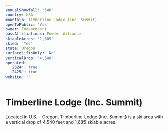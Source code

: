 ```yaml
---
annualSnowfall: '540'
country: USA
mountain: Timberline Lodge (Inc. Summit)
openToPublic: 'Yes'
owner: Independent
passAffiliations: Powder Alliance
skiableAcres: '1,685'
skied: 'Yes'
state: Oregon
surfaceLiftsOnly: 'No'
verticalDrop: '4,540'
operated:
  '2324': true
  '2425': true
website: ''
---
```



# Timberline Lodge (Inc. Summit)

Located in U.S. - Oregon, Timberline Lodge (Inc. Summit) is a ski area with a vertical drop of 4,540 feet and 1,685 skiable acres.
